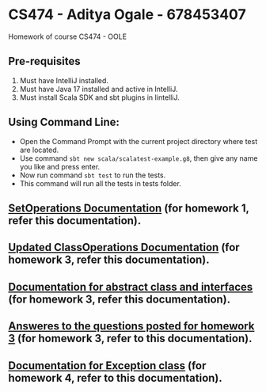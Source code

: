 # CS474 - Aditya Ogale - 678453407
Homework of course CS474 - OOLE

## Pre-requisites
1. Must have IntelliJ installed.
2. Must have Java 17 installed and active in IntelliJ.
3. Must install Scala SDK and sbt plugins in IintelliJ.

## Using Command Line:
  - Open the Command Prompt with the current project directory where test are located.
  - Use command ```sbt new scala/scalatest-example.g8```, then give any name you like and press enter.
  - Now run command ```sbt test``` to run the tests. 
  - This command will run all the tests in tests folder.

## [SetOperations Documentation](SetOperation.md) (for homework 1, refer this documentation).
## [Updated ClassOperations Documentation](ClassOperations.md) (for homework 3, refer this documentation).
## [Documentation for abstract class and interfaces](AbstractClassAndInterfaceOp.md) (for homework 3, refer this documentation).
## [Answeres to the questions posted for homework 3](Answers_to_the_questions_posted.md) (for homework 3, refer to this documentation).
## [Documentation for Exception class](ExceptionOperations.md) (for homework 4, refer to this documentation).
